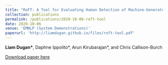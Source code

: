 ```yaml
---
title: "RoFT: A Tool for Evaluating Human Detection of Machine-Generated Text"
collection: publications
permalink: /publications/2020-10-06-roft-tool
date: 2020-10-06
venue: 'EMNLP (System Demonstrations)'
paperurl: 'http://liamdugan.github.io/files/roft-tool.pdf'
---
```

**Liam Dugan\***, Daphne Ippolito*, Arun Kirubarajan*, and Chris Callison-Burch

[Download paper here](http://liamdugan.github.io/files/roft-tool.pdf)